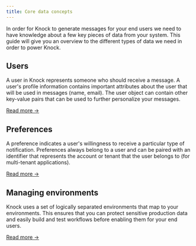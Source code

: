```yaml
---
title: Core data concepts
---
```


In order for Knock to generate messages for your end users we need to have knowledge about a
few key pieces of data from your system. This guide will give you an overview to the different types of data we need
in order to power Knock.

## Users

A user in Knock represents someone who should receive a message. A user's profile information
contains important attributes about the user that will be used in messages (name, email).
The user object can contain other key-value pairs that can be used to further personalize your messages.

[Read more →](/send-and-manage-data/users)

<!-- ## Lists

A list groups users together to represent sets of individuals who may need to be notified as a group.
Lists typically map to your relationship hierarchies such as groups, teams, or project members. Lists
are an essential abstraction for when your system needs to notify many users at once as the result
of a triggered workflow (such as a new comment workflow that sends messages to all members of the parent document.)

[Read more →](/send-and-manage-data/lists) -->

## Preferences

A preference indicates a user's willingness to receive a particular type of notification. Preferences
always belong to a user and can be paired with an identifier that represents the account
or tenant that the user belongs to (for multi-tenant applications).

[Read more →](/send-and-manage-data/preferences)

## Managing environments

Knock uses a set of logically separated environments that map to your environments. This ensures that
you can protect sensitive production data and easily build and test workflows before enabling them for your end users.

[Read more →](/send-and-manage-data/environments)
